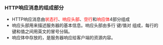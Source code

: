 ### HTTP响应消息的组成部分
- HTTP响应消息由<font color='red'>状态行</font>、<font color='red'>响应头部</font>、<font color='red'>空行</font>和<font color='red'>响应体</font>4部分组成
- 响应头部用来描述服务器的基本信息。响应头部由多行 键/值对 组成，每行的键和值之间用英文的冒号分隔。
- 响应体中存放的，是服务器响应给客户端的资源内容。
